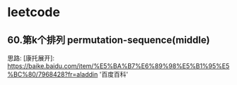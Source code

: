 # leetcode
## 60.第k个排列 permutation-sequence(middle)
思路: 
[康托展开]: https://baike.baidu.com/item/%E5%BA%B7%E6%89%98%E5%B1%95%E5%BC%80/7968428?fr=aladdin '百度百科'
